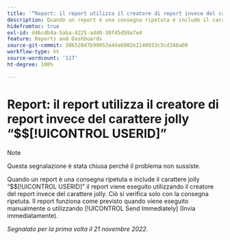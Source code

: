 ```yaml
---
title: '“Report: il report utilizza il creatore di report invece del carattere jolly $$USERID”'
description: Quando un report è una consegna ripetuta e include il carattere jolly $$USERID, il report viene eseguito utilizzando il creatore del report invece del carattere jolly. Ciò si verifica solo con la consegna ripetuta. Il report funziona come previsto quando viene eseguito manualmente o utilizzando Send Immediately (Invia immediatamente).
hidefromtoc: true
exl-id: d46cdb4a-5aba-4225-a440-30f45d59a7e4
feature: Reports and Dashboards
source-git-commit: 386528d7b99053a4da6982e2140933c5cd348a08
workflow-type: ht
source-wordcount: '117'
ht-degree: 100%

---
```


# Report: il report utilizza il creatore di report invece del carattere jolly “$$[!UICONTROL USERID]”

>[!NOTE]
>
>Questa segnalazione è stata chiusa perché il problema non sussiste.

Quando un report è una consegna ripetuta e include il carattere jolly “$$[!UICONTROL USERID]” il report viene eseguito utilizzando il creatore del report invece del carattere jolly. Ciò si verifica solo con la consegna ripetuta. Il report funziona come previsto quando viene eseguito manualmente o utilizzando [!UICONTROL Send Immediately] (Invia immediatamente).

_Segnalato per la prima volta il 21 novembre 2022._
